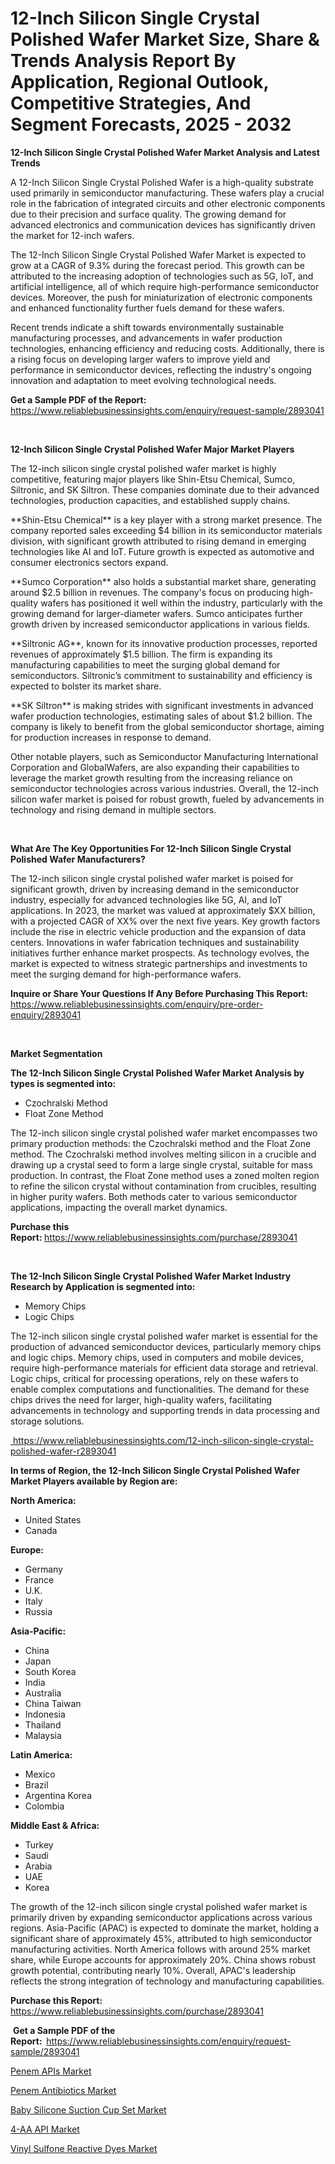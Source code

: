 <p><h1>12-Inch Silicon Single Crystal Polished Wafer Market Size, Share & Trends Analysis Report By Application, Regional Outlook, Competitive Strategies, And Segment Forecasts, 2025 - 2032</h1></p><p><strong>12-Inch Silicon Single Crystal Polished Wafer Market Analysis and Latest Trends</strong></p>
<p><p>A 12-Inch Silicon Single Crystal Polished Wafer is a high-quality substrate used primarily in semiconductor manufacturing. These wafers play a crucial role in the fabrication of integrated circuits and other electronic components due to their precision and surface quality. The growing demand for advanced electronics and communication devices has significantly driven the market for 12-inch wafers.</p><p>The 12-Inch Silicon Single Crystal Polished Wafer Market is expected to grow at a CAGR of 9.3% during the forecast period. This growth can be attributed to the increasing adoption of technologies such as 5G, IoT, and artificial intelligence, all of which require high-performance semiconductor devices. Moreover, the push for miniaturization of electronic components and enhanced functionality further fuels demand for these wafers. </p><p>Recent trends indicate a shift towards environmentally sustainable manufacturing processes, and advancements in wafer production technologies, enhancing efficiency and reducing costs. Additionally, there is a rising focus on developing larger wafers to improve yield and performance in semiconductor devices, reflecting the industry's ongoing innovation and adaptation to meet evolving technological needs.</p></p>
<p><strong>Get a Sample PDF of the Report:&nbsp;</strong> <a href="https://www.reliablebusinessinsights.com/enquiry/request-sample/2893041?utm_campaign=57&utm_medium=2&utm_source=Github&utm_content=ia&utm_term=15032025&utm_id=12-inch-silicon-single-crystal-polished-wafer">https://www.reliablebusinessinsights.com/enquiry/request-sample/2893041</a></p>
<p>&nbsp;</p>
<p><strong>12-Inch Silicon Single Crystal Polished Wafer Major Market Players</strong></p>
<p><p>The 12-inch silicon single crystal polished wafer market is highly competitive, featuring major players like Shin-Etsu Chemical, Sumco, Siltronic, and SK Siltron. These companies dominate due to their advanced technologies, production capacities, and established supply chains.</p><p>**Shin-Etsu Chemical** is a key player with a strong market presence. The company reported sales exceeding $4 billion in its semiconductor materials division, with significant growth attributed to rising demand in emerging technologies like AI and IoT. Future growth is expected as automotive and consumer electronics sectors expand.</p><p>**Sumco Corporation** also holds a substantial market share, generating around $2.5 billion in revenues. The company's focus on producing high-quality wafers has positioned it well within the industry, particularly with the growing demand for larger-diameter wafers. Sumco anticipates further growth driven by increased semiconductor applications in various fields.</p><p>**Siltronic AG**, known for its innovative production processes, reported revenues of approximately $1.5 billion. The firm is expanding its manufacturing capabilities to meet the surging global demand for semiconductors. Siltronic’s commitment to sustainability and efficiency is expected to bolster its market share.</p><p>**SK Siltron** is making strides with significant investments in advanced wafer production technologies, estimating sales of about $1.2 billion. The company is likely to benefit from the global semiconductor shortage, aiming for production increases in response to demand.</p><p>Other notable players, such as Semiconductor Manufacturing International Corporation and GlobalWafers, are also expanding their capabilities to leverage the market growth resulting from the increasing reliance on semiconductor technologies across various industries. Overall, the 12-inch silicon wafer market is poised for robust growth, fueled by advancements in technology and rising demand in multiple sectors.</p></p>
<p>&nbsp;</p>
<p><strong>What Are The Key Opportunities For 12-Inch Silicon Single Crystal Polished Wafer Manufacturers?</strong></p>
<p><p>The 12-inch silicon single crystal polished wafer market is poised for significant growth, driven by increasing demand in the semiconductor industry, especially for advanced technologies like 5G, AI, and IoT applications. In 2023, the market was valued at approximately $XX billion, with a projected CAGR of XX% over the next five years. Key growth factors include the rise in electric vehicle production and the expansion of data centers. Innovations in wafer fabrication techniques and sustainability initiatives further enhance market prospects. As technology evolves, the market is expected to witness strategic partnerships and investments to meet the surging demand for high-performance wafers.</p></p>
<p><strong>Inquire or Share Your Questions If Any Before Purchasing This Report:</strong> <a href="https://www.reliablebusinessinsights.com/enquiry/pre-order-enquiry/2893041?utm_campaign=57&utm_medium=2&utm_source=Github&utm_content=ia&utm_term=15032025&utm_id=12-inch-silicon-single-crystal-polished-wafer">https://www.reliablebusinessinsights.com/enquiry/pre-order-enquiry/2893041</a></p>
<p>&nbsp;</p>
<p><strong>Market Segmentation</strong></p>
<p><strong>The 12-Inch Silicon Single Crystal Polished Wafer Market Analysis by types is segmented into:</strong></p>
<p><ul><li>Czochralski Method</li><li>Float Zone Method</li></ul></p>
<p><p>The 12-inch silicon single crystal polished wafer market encompasses two primary production methods: the Czochralski method and the Float Zone method. The Czochralski method involves melting silicon in a crucible and drawing up a crystal seed to form a large single crystal, suitable for mass production. In contrast, the Float Zone method uses a zoned molten region to refine the silicon crystal without contamination from crucibles, resulting in higher purity wafers. Both methods cater to various semiconductor applications, impacting the overall market dynamics.</p></p>
<p><strong>Purchase this Report:&nbsp;</strong><a href="https://www.reliablebusinessinsights.com/purchase/2893041?utm_campaign=57&utm_medium=2&utm_source=Github&utm_content=ia&utm_term=15032025&utm_id=12-inch-silicon-single-crystal-polished-wafer">https://www.reliablebusinessinsights.com/purchase/2893041</a></p>
<p>&nbsp;</p>
<p><strong>The 12-Inch Silicon Single Crystal Polished Wafer Market Industry Research by Application is segmented into:</strong></p>
<p><ul><li>Memory Chips</li><li>Logic Chips</li></ul></p>
<p><p>The 12-inch silicon single crystal polished wafer market is essential for the production of advanced semiconductor devices, particularly memory chips and logic chips. Memory chips, used in computers and mobile devices, require high-performance materials for efficient data storage and retrieval. Logic chips, critical for processing operations, rely on these wafers to enable complex computations and functionalities. The demand for these chips drives the need for larger, high-quality wafers, facilitating advancements in technology and supporting trends in data processing and storage solutions.</p></p>
<p><a href="https://www.reliablebusinessinsights.com/12-inch-silicon-single-crystal-polished-wafer-r2893041?utm_campaign=57&utm_medium=2&utm_source=Github&utm_content=ia&utm_term=15032025&utm_id=12-inch-silicon-single-crystal-polished-wafer">&nbsp;https://www.reliablebusinessinsights.com/12-inch-silicon-single-crystal-polished-wafer-r2893041</a></p>
<p><strong>In terms of Region, the 12-Inch Silicon Single Crystal Polished Wafer Market Players available by Region are:</strong></p>
<p>
    <p> <strong> North America: </strong>
        <ul>
            <li>United States</li>
            <li>Canada</li>
        </ul>
        </p> 
    <p> <strong> Europe: </strong>
        <ul>
            <li>Germany</li>
            <li>France</li>
            <li>U.K.</li>
            <li>Italy</li>
            <li>Russia</li>
        </ul>
        </p> 
    <p> <strong> Asia-Pacific: </strong>
        <ul>
            <li>China</li>
            <li>Japan</li>
            <li>South Korea</li>
            <li>India</li>
            <li>Australia</li>
            <li>China Taiwan</li>
            <li>Indonesia</li>
            <li>Thailand</li>
            <li>Malaysia</li>
        </ul>
        </p> 
    <p> <strong> Latin America: </strong>
        <ul>
            <li>Mexico</li>
            <li>Brazil</li>
            <li>Argentina Korea</li>
            <li>Colombia</li>
        </ul>
        </p> 
    <p> <strong> Middle East & Africa: </strong>
        <ul>
            <li>Turkey</li>
            <li>Saudi</li>
            <li>Arabia</li>
            <li>UAE</li>
            <li>Korea</li>
        </ul>
    </p>
    </p>
<p><p>The growth of the 12-inch silicon single crystal polished wafer market is primarily driven by expanding semiconductor applications across various regions. Asia-Pacific (APAC) is expected to dominate the market, holding a significant share of approximately 45%, attributed to high semiconductor manufacturing activities. North America follows with around 25% market share, while Europe accounts for approximately 20%. China shows robust growth potential, contributing nearly 10%. Overall, APAC's leadership reflects the strong integration of technology and manufacturing capabilities.</p></p>
<p><strong>Purchase this Report: </strong><a href="https://www.reliablebusinessinsights.com/purchase/2893041?utm_campaign=57&utm_medium=2&utm_source=Github&utm_content=ia&utm_term=15032025&utm_id=12-inch-silicon-single-crystal-polished-wafer">https://www.reliablebusinessinsights.com/purchase/2893041</a></p>
<p>&nbsp;<strong>Get a Sample PDF of the Report:&nbsp;&nbsp;</strong><a href="https://www.reliablebusinessinsights.com/enquiry/request-sample/2893041?utm_campaign=57&utm_medium=2&utm_source=Github&utm_content=ia&utm_term=15032025&utm_id=12-inch-silicon-single-crystal-polished-wafer">https://www.reliablebusinessinsights.com/enquiry/request-sample/2893041</a></p>
<p><strong></strong></p>
<p><p><a href="https://github.com/zeyddaddo4/Market-Research-Report-List-1/blob/main/penem-apis-market.md?utm_campaign=57&utm_medium=2&utm_source=Github&utm_content=ia&utm_term=15032025&utm_id=12-inch-silicon-single-crystal-polished-wafer">Penem APIs Market</a></p><p><a href="https://github.com/pllahoithana9/Market-Research-Report-List-1/blob/main/penem-antibiotics-market.md?utm_campaign=57&utm_medium=2&utm_source=Github&utm_content=ia&utm_term=15032025&utm_id=12-inch-silicon-single-crystal-polished-wafer">Penem Antibiotics Market</a></p><p><a href="https://github.com/direepittr/Market-Research-Report-List-1/blob/main/baby-silicone-suction-cup-set-market.md?utm_campaign=57&utm_medium=2&utm_source=Github&utm_content=ia&utm_term=15032025&utm_id=12-inch-silicon-single-crystal-polished-wafer">Baby Silicone Suction Cup Set Market</a></p><p><a href="https://github.com/quiraytaibat/Market-Research-Report-List-1/blob/main/4-aa-api-market.md?utm_campaign=57&utm_medium=2&utm_source=Github&utm_content=ia&utm_term=15032025&utm_id=12-inch-silicon-single-crystal-polished-wafer">4-AA API Market</a></p><p><a href="https://github.com/houltngake/Market-Research-Report-List-1/blob/main/vinyl-sulfone-reactive-dyes-market.md?utm_campaign=57&utm_medium=2&utm_source=Github&utm_content=ia&utm_term=15032025&utm_id=12-inch-silicon-single-crystal-polished-wafer">Vinyl Sulfone Reactive Dyes Market</a></p></p>